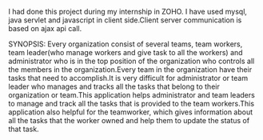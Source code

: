 I had done this project during my internship in ZOHO. I have used mysql, java servlet and javascript in client side.Client server communication is based on ajax api call.


SYNOPSIS:
     Every organization consist of several teams, team workers, team leader(who manage workers and give task to all the workers) and administrator who is in the top position of the organization who controls all the members in the organization.Every team in the organization have their tasks that need to accomplish.It is very difficult for administrator or team leader who manages and tracks all the tasks that belong to their organization or team.This application helps administrator and team leaders to manage and track all the tasks that is provided to the team workers.This application also helpful for the teamworker, which gives information about all the tasks that the worker owned and help them to update the status of that task. 

